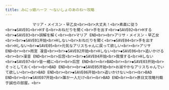 ```yaml
---
title: みにっ娘ハーフ ～ないしょのあのね～攻略
---
```


                マリア・メイスン・早乙女<br><br>大丈夫！<br>素直に従う<br>◆SAVE01<br>Hする<br>おねだりを聞く<br>手を出す<br>◆SAVE02<br>Hする<br>◆SAVE03<br>誤解を解く<br><br>マリア END<br><br>アリサ・メイスン・早乙女<br><br>◆SAVE01开始<br>Hしない<br>おねだりを聞く<br>◆SAVE04<br>手を出す<br>Hしない<br>◆SAVE05<br>元気なアリスちゃんに戻って欲しい<br><br>アリサ END<br><br>雨宮 凜音<br><br>◆SAVE02开始<br>Hしない<br>◆SAVE06<br>追いかける<br><br>凜音 END<br><br>后宫<br><br>◆SAVE04开始<br>我慢する<br>Hしない<br>◆SAVE07<br>皆一緒に<br><br>后宫 END<br><br>BAD<br><br>◆SAVE03开始<br>そっとしておく<br><br>BAD END<br><br>◆SAVE05开始<br>お淑やかなアリスちゃんでいて欲しい<br><br>BAD END<br><br>◆SAVE06开始<br>追いかけない<br><br>BAD END<br><br>◆SAVE07开始<br>誰か一人だけ<br><br>BAD END<br><br>原日文攻略刊载于誠也の部屋。<br>
              
